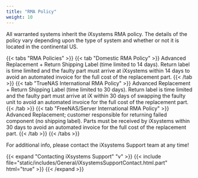 ```yaml
---
title: "RMA Policy"
weight: 10
---
```


 All warranted systems inherit the iXsystems RMA policy. The details of the policy vary depending upon the type of system and whether or not it is located in the continental US.

{{< tabs "RMA Policies" >}}
{{< tab "Domestic RMA Policy" >}}
Advanced Replacement + Return Shipping Label (time limited to 14 days). Return label is time limited and the faulty part must arrive at iXsystems within 14 days to avoid an automated invoice for the full cost of the replacement part.
{{< /tab >}}
{{< tab "TrueNAS International RMA Policy" >}}
Advanced Replacement + Return Shipping Label (time limited to 30 days). Return label is time limited and the faulty part must arrive at iX within 30 days of swapping the faulty unit to avoid an automated invoice for the full cost of the replacement part.
{{< /tab >}}
{{< tab "FreeNAS/Server International RMA Policy" >}}
Advanced Replacement; customer responsible for returning failed component (no shipping label). Parts must be received by iXsystems within 30 days to avoid an automated invoice for the full cost of the replacement part.
{{< /tab >}}
{{< /tabs >}}

For additional info, please contact the iXsystems Support team at any time!

{{< expand "Contacting iXsystems Support" "v" >}}
{{< include file="static/includes/General/iXsystemsSupportContact.html.part" html="true" >}}
{{< /expand >}}
